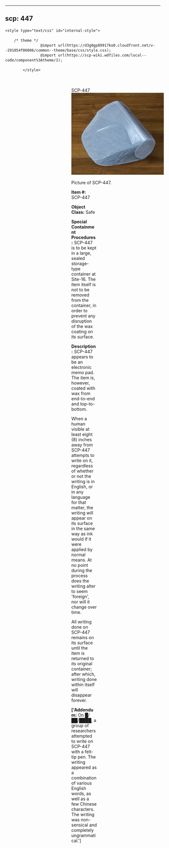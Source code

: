 
---
scp: 447
---

<head>
    <title>447 - SCP Foundation</title>
    
    <style type="text/css" id="internal-style">
                
        /* theme */
                    @import url(https://d3g0gp89917ko0.cloudfront.net/v--291054f06006/common--theme/base/css/style.css);
                    @import url(https://scp-wiki.wdfiles.com/local--code/component%3Atheme/1);
            
            </style>
<style>
iframe.scpnet-interwiki-frame { height: 0; }
</style>

</head>

<div id="main-content" style="margin: 50px 206px 20px 215px;">
<div id="action-area-top"></div>
<div id="page-title">SCP-447</div>
<div id="page-content">
<div style="text-align: right;"></div>
<div class="scp-image-block block-right" style="width:300px;"><img src="https://raw.githubusercontent.com/lucmaki/this-scp-does-not-exist/main/imgs/447.png" style="width:300px;" alt="447.jpg" class="image">
<div class="scp-image-caption" style="width:300px;">
<p>Picture of SCP-447.</p>
</div>
</div>
<p><strong>Item #:</strong> SCP-447</p>
<p><strong>Object Class:</strong> Safe</p>
<p><strong>Special Containment Procedures:</strong> SCP-447 is to be kept in a large, sealed storage-type container at Site-16. The item itself is not to be removed from the container, in order to prevent any disruption of the wax coating on its surface.</p>
<p><strong>Description:</strong> SCP-447 appears to be an electronic memo pad. The item is, however, coated with wax from end-to-end and top-to-bottom.</p><p>When a human visible at least eight (8) inches away from SCP-447 attempts to write on it, regardless of whether or not the writing is in English, or in any language for that matter, the writing will appear on its surface in the same way as ink would if it were applied by normal means. At no point during the process does the writing alter to seem 'foreign', nor will it change over time.</p><p>All writing done on SCP-447 remains on its surface until the item is returned to its original container; after which, writing done within itself will disappear forever.</p>
<p> <strong>['Addendum:</strong> On █/██/████, a group of researchers attempted to write on SCP-447 with a felt-tip pen. The writing appeared as a combination of various English words, as well as a few Chinese characters. The writing was non-sensical and completely ungrammatical.']</p>

<div class="footer-wikiwalk-nav">
<div style="text-align: center;">
</div>
</div>
</div>
</div>
</div>